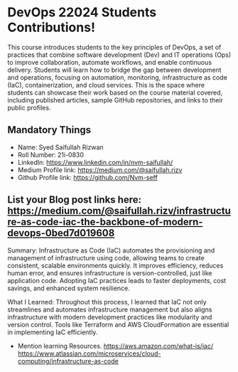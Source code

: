 # DevOps 22024 Students Contributions! 

This course introduces students to the key principles of DevOps, a set of practices that combine software development (Dev) and IT operations (Ops) to improve collaboration, automate workflows, and enable continuous delivery. Students will learn how to bridge the gap between development and operations, focusing on automation, monitoring, infrastructure as code (IaC), containerization, and cloud services. This is the space where students can showcase their work based on the course material covered, including published articles, sample GitHub repositories, and links to their public profiles.

## Mandatory Things
- Name: Syed Saifullah Rizwan
- Roll Number: 21i-0830
- LinkedIn: https://www.linkedin.com/in/nvm-saifullah/
- Medium Profile link: https://medium.com/@saifullah.rizv
- Github Profile link: https://github.com/Nvm-seff

## List your Blog post links here: https://medium.com/@saifullah.rizv/infrastructure-as-code-iac-the-backbone-of-modern-devops-0bed7d019608
Summary:
Infrastructure as Code (IaC) automates the provisioning and management of infrastructure using code, allowing teams to create consistent, scalable environments quickly. It improves efficiency, reduces human error, and ensures infrastructure is version-controlled, just like application code. Adopting IaC practices leads to faster deployments, cost savings, and enhanced system resilience.

What I Learned:
Throughout this process, I learned that IaC not only streamlines and automates infrastructure management but also aligns infrastructure with modern development practices like  modularity and version control. Tools like Terraform and AWS CloudFormation are essential in implementing IaC efficiently.

- Mention learning Resources. 
https://aws.amazon.com/what-is/iac/
https://www.atlassian.com/microservices/cloud-computing/infrastructure-as-code

